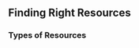 ## Finding Right Resources

### Types of Resources
<!---
* Software Engineers
* Web Developers
* UX Designers
* Technical Architect
* QA Test Engineers

> Good software engineers can build developer tools for their own and their peers. 

-->


